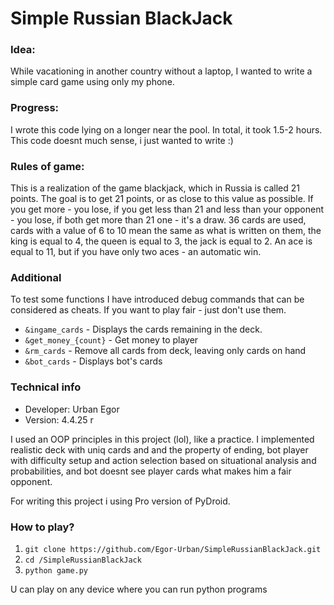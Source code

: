# Simple Russian BlackJack

### Idea:
While vacationing in another country without a laptop, I wanted to write a simple card game using only my phone.


### Progress:
I wrote this code lying on a longer near the pool. In total, it took 1.5-2 hours. This code doesnt much sense, i just wanted to write :)

### Rules of game:
This is a realization of the game blackjack, which in Russia is called 21 points. The goal is to get 21 points, or as close to this value as possible. If you get more - you lose, if you get less than 21 and less than your opponent - you lose, if both get more than 21 one - it's a draw. 36 cards are used, cards with a value of 6 to 10 mean the same as what is written on them, the king is equal to 4, the queen is equal to 3, the jack is equal to 2. An ace is equal to 11, but if you have only two aces - an automatic win.

### Additional
To test some functions I have introduced debug commands that can be considered as cheats. If you want to play fair - just don't use them.

- ```&ingame_cards``` - Displays the cards remaining in the deck.
- ```&get_money_{count}``` - Get money to player
- ```&rm_cards``` - Remove all cards from deck, leaving only cards on hand
- ```&bot_cards``` - Displays bot's cards

### Technical info
- Developer: Urban Egor
- Version: 4.4.25 r

I used an OOP principles in this project (lol), like a practice. I implemented realistic deck with uniq cards and and the property of ending, bot player with difficulty setup and action selection based on situational analysis and probabilities, and bot doesnt see player cards what makes him a fair opponent. 

For writing this project i using Pro version of PyDroid. 


### How to play?
1. ```git clone https://github.com/Egor-Urban/SimpleRussianBlackJack.git```
2. ```cd /SimpleRussianBlackJack```
3. ```python game.py```

U can play on any device where you can run python programs
